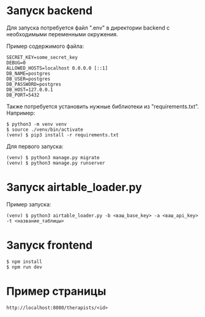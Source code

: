 # Запуск backend
Для запуска потребуется файл ".env" в директории backend с необходимыми переменными окружения.

Пример содержимого файла:
```
SECRET_KEY=some_secret_key
DEBUG=0
ALLOWED_HOSTS=localhost 0.0.0.0 [::1]
DB_NAME=postgres
DB_USER=postgres
DB_PASSWORD=postgres
DB_HOST=127.0.0.1
DB_PORT=5432
```

Также потребуется установить нужные библиотеки из "requirements.txt". Например:
```console
$ python3 -m venv venv
$ source ./venv/bin/activate
(venv) $ pip3 install -r requirements.txt
```

Для первого запуска:
```console
(venv) $ python3 manage.py migrate
(venv) $ python3 manage.py runserver
```

# Запуск airtable_loader.py
Пример запуска:
```console
(venv) $ python3 airtable_loader.py -b <ваш_base_key> -a <ваш_api_key> -t <название_таблицы>
```

# Запуск frontend
```console
$ npm install
$ npm run dev
```

# Пример страницы
```
http://localhost:8080/therapists/<id>
```
